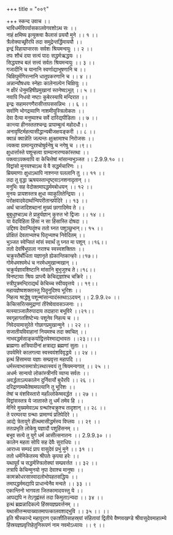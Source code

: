 +++
title = "००९"

+++
स्कन्द उवाच ।।  
भाविधर्मविपर्यासकालवेगवशोऽथ सः ।।  
नाहं क्षमिष्य इत्युक्त्वा कैलासं प्रययौ मुने ।। १ ।।  
त्रैलोक्याच्छ्रीरपि तदा समुद्रेन्तर्द्धिमाययौ ।।  
इन्द्रं विहायाप्सरसः सर्वशः श्रियमन्वयुः ।। २ ।।  
तपः शौचं दया सत्यं पादः सद्धर्मऋद्धयः ।।  
सिद्धयश्च बलं सत्त्वं सर्वतः श्रियमन्वयुः ।। ३ ।।  
गजादीनि च यानानि स्वर्णाद्याभूषणानि च ।।  
चिक्षिपुर्मणिरत्नानि धातूपकरणानि च ।। ४ ।।  
अन्नान्यौषधयः स्नेहाः कालेनाल्पेन चिक्षियुः ।।  
न क्षीरं धेनुमहिषीप्रमुखानां स्तनेष्वऽभूत् ।। ५ ।।  
नवापि निधयो नष्टाः कुबेरस्यापि मन्दिरात ।।  
इन्द्रः सहामरगणैरासीत्तापससन्निभः ।। ६ ।।  
सर्वाणि भोगद्रव्याणि नाशमीयुस्त्रिलोकतः ।।  
देवा दैत्या मनुष्याश्च सर्वे दारिद्यपीडिताः ।। ७ ।।  
कान्त्या हीनस्ततश्चन्द्रः प्रापाम्बुत्वं महोदधौ।।  
अनावृष्टिर्महत्यासीद्धान्यबीजक्षयङ्करी ।। ८ ।।  
क्वान्नं क्वान्नेति जल्पन्तः क्षुत्क्षामाश्च निरोजसः ।।  
त्यक्त्वा ग्रामान्पुरश्चोषुर्वनेषु च नगेषु च ।।९।।  
क्षुधार्त्तास्ते पशून्हत्वा ग्राम्यानारण्यकांस्तथा ।।  
पक्त्वाऽपक्त्वापि वा केचित्तेषां मांसान्यभुञ्जत ।। 2.9.9.१० ।।  
विद्वांसो मुनयश्चाऽथ ये वै सद्धर्मचारिणः ।।  
म्रियमाणाः क्षुधाऽथापि नाश्नन्त पललानि तु ।। ११ ।।  
तदा तु वृद्धा ऋषयस्तान्दृष्ट्वाऽनशनादृतान् ।।  
मनुभिः सह वेदोक्तमापद्धर्ममबोधयन् ।। १२ ।।  
मुनयः प्रायशस्तत्र क्षुधा व्याकुलितेन्द्रियाः ।।  
परोक्षवादवेदार्थान्विपरीतान्प्रपेदिरे ।। १३ ।।  
अर्थं चाजादिशब्दानां मुख्यं छागादिमेव ते ।।  
बुबुधुश्चाऽथ ते प्राहुर्यज्ञान् कुरुत भो द्विजाः ।। १४ ।।  
या वेदविहिता हिंसा न सा हिंसास्ति दोषदा ।।  
उद्दिश्य देवान्पितॄंश्च ततो घ्नत पशूञ्छुभान्।। १५ ।।  
प्रोक्षितं देवताभ्यश्च पितृभ्यश्च निवेदितम् ।।  
भुञ्जत स्वेप्सितं मांसं स्वार्थं तु घ्नत मा पशून् ।।१६।।  
ततो देवर्षिभूपाला नराश्च स्वस्वशक्तितः ।।  
चक्रुस्तैर्बोधिता यज्ञानृते ह्येकान्तिकान्हरेः।।१७।।  
गोमेधमश्वमेधं च नरमेधमुखान्मखान् ।।  
चक्रुर्यज्ञावशिष्टानि मांसानि बुभुजुश्च ते।।१८।।  
विनष्टायाः श्रियः प्राप्त्यै केचिद्यज्ञांश्च चक्रिरे ।।  
स्त्रीपुत्रमन्दिराद्यर्थं केचिच्च स्वीयवृत्तये ।। १९।।  
महायज्ञेष्वशक्तास्तु पितॄनुदिश्य भूरिशः ।।  
निहत्य श्राद्धेषु पशून्मांसान्यादंस्तथाऽऽदयन् ।। 2.9.9.२० ।।  
केचित्सरित्समुद्राणां तीरेष्वेवावसञ्जनाः ।।  
मत्स्याञ्जालैरुपादाय तदाहारा बभूविरे ।।२१।।  
स्वगृहागतशिष्टेभ्यः पशूनेव निहत्य च ।।  
निवेदयामासुरेते गोछागप्रमुखान्मुने ।। २२ ।।  
सजातीयविवाहानां नियमश्च तदा क्वचित् ।।  
नाभवद्धर्मसाङ्कर्याद्वित्तवेश्माद्यभावतः ।।२३।।।।  
ब्राह्मणाः क्षत्रियादीनां क्षत्राद्या ब्रह्मणां सुताः ।।  
उपयेमिरे कालगत्या स्वस्ववंशविवृद्धये ।। २४ ।।  
इत्थं हिंसामया यज्ञाः सम्प्रवृत्ता महापदि ।।  
धर्मस्त्वाभासमात्रोऽस्थात्स्वयं तु श्रियमन्वगात् ।। २५ ।।  
अधर्मः सान्वयो लोकांस्त्रीनपि व्याप्य सर्वतः ।।  
अवर्द्धताऽल्पकालेन दुर्निवार्यो बुधैरपि ।। २६ ।।  
दरिद्राणामथैतेषामपत्यानि तु भूरिशः ।।  
तेषां च वंशविस्तारो महाँल्लोकेष्ववर्द्धत ।। २७ ।।  
विद्वांसस्तत्र ये जातास्ते तु धर्मं तमेव हि ।।  
मेनिरे मुख्यमेवाऽथ ग्रन्थांश्चक्रुश्च तादृशान् ।। २८ ।।  
ते परम्परया ग्रन्थाः प्रामाण्यं प्रतिपेदिरे ।।  
आद्ये त्रेतायुगे हीत्थमासीद्धर्मस्य विप्लवः ।। २९ ।।  
ततःप्रभृति लोकेषु यज्ञादौ पशुहिंसनम् ।।  
बभूव सत्ये तु युगे धर्म आसीत्सनातनः ।। 2.9.9.३० ।।  
कालेन महता सोपि सह देवैः सुराधिपः ।।  
आराध्य सम्पदं प्राप वासुदेवं प्रभुं मुने ।। ३१ ।।  
ततो धर्मनिकेतस्य श्रीपतेः कृपया हरेः ।।  
यथापूर्वं च सद्धर्मस्त्रिलोक्यां सम्प्रवर्त्तत ।। ३२ ।।  
तत्रापि केचिन्मुनयो नृपा देवाश्च मानुषाः ।।  
कामक्रोधरसास्वादलोभोपहतसद्धियः ।।  
तमापद्धर्ममद्यापि प्राधान्येनैव मन्वते ।। ३३ ।।  
एकान्तिनो भागवता जितकामादयस्तु ये ।।  
आपद्यपि न तेऽगृह्णंस्तं तदा किमुताऽन्यदा ।। ३४ ।।  
इत्थं ब्रह्मन्नादिकल्पे हिंस्रयज्ञप्रवर्त्तनम् ।।  
यथासीत्तन्मयाख्यातमापत्कालवशाद्भुवि ।। ३५ ।। ।।  
इति श्रीस्कान्दे महापुराण एकाशीतिसाहस्र्यां संहितायां द्वितीये वैष्णवखण्डे श्रीवासुदेवमाहात्म्ये हिंस्रयज्ञप्रवृत्तिहेतुनिरूपणं नाम नवमोऽध्यायः ।। ९ ।।